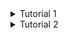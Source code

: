 <details>
<summary>Tutorial 1</summary>
  
## Reflection 1
Dalam mengembangkan fitur delete dan edit, saya dengan senang hati melaporkan bahwa implementasi kode saya memenuhi standar clean code yang telah dipelajari sebelumnya. Dari penamaan efisien hingga penanganan kesalahan yang tepat, fokus saya adalah menciptakan kode yang mudah dipahami dan dipelihara.

Namun, selama pengembangan fitur delete, saya menghadapi tantangan terkait integrasi anotasi `@DeleteMapping` pada controller dengan Thymeleaf. Meskipun saya telah menambahkan atribut `th:method="delete"` pada HTML, Thymeleaf sulit mendeteksi metode DELETE karena kebanyakan mendukung hanya GET dan POST.

Setelah penyelidikan lebih lanjut, saya menyadari bahwa Thymeleaf sebenarnya mendukung berbagai metode HTTP, termasuk DELETE. Tantangan yang saya hadapi lebih terkait dengan konfigurasi server dan kontroler Spring. Saya menemukan solusi dengan menambahkan konfigurasi `spring.mvc.hiddenmethod.filter.enabled=true` di berkas `application.properties`, meskipun penting untuk memastikan server dan kontroler mendukung metode DELETE secara benar.

## Reflection 2
Setelah menulis unit test, saya merasa sebagian besar lebih tenang dan percaya diri dengan hasilnya, sekitar 70%. Namun, ada sekitar 30% dari perasaan saya yang masih meragukan bahwa unit test yang sudah saya kerjakan mungkin belum cukup untuk memverifikasi program dengan sempurna. Saya menyadari bahwa tidak ada jumlah unit test yang pasti harus dibuat dalam sebuah kelas, dan walaupun saya telah mempelajari tentang code coverage, memiliki 100% code coverage pun tidak menjamin bahwa tidak akan ada bug atau kesalahan dalam kode. Meskipun demikian, tingkat code coverage yang tinggi tetap merupakan indikator yang baik untuk kualitas kode, meskipun masih perlu dipertimbangkan dengan cermat.

Setelah saya meninjau kode dari file `CreateProductFunctionalTest.java` yang telah saya kerjakan, saya menyadari bahwa ada beberapa bagian yang kurang menerapkan prinsip clean code. Salah satu contohnya adalah adanya duplikasi kode dalam metode `simulation_createProduct_isCorrect()`, di mana logika yang sama diulang beberapa kali. Hal ini dapat menyebabkan kesulitan dalam pemeliharaan kode, karena jika ada perubahan pada setup atau variabel instance, kita harus memperbarui semua tempat di mana kode tersebut diduplikasi. Solusinya mungkin adalah dengan mengekstrak bagian-bagian tersebut ke dalam metode bantuan yang dapat digunakan kembali, sehingga dapat mengurangi duplikasi kode dan membuat kode menjadi lebih bersih dan mudah dipelihara. Dengan cara ini, kita dapat meningkatkan kebersihan dan kualitas kode serta mempermudah pemeliharaan kode di masa mendatang.

</details>

<details>
<summary>Tutorial 2</summary>

## Reflection 1
Selama proses deployment ke branch utama, saya menghadapi masalah dengan kualitas kode yang menyebabkan kesalahan pada aplikasi web setelah di-deploy. Kesalahan yang muncul adalah "WhiteLabel Error Page", yang menunjukkan ada masalah dengan pemetaan controller di aplikasi. Setelah investigasi lebih lanjut melalui log dan event di platform PaaS koyeb.com, saya menemukan bahwa masalah tersebut disebabkan oleh sistem file yang bersifat case-sensitive, yang tidak konsisten dengan penamaan file controller untuk halaman produk dan beranda.

Mengingat pentingnya penamaan file yang konsisten dalam pengembangan aplikasi, terutama ketika bekerja dengan sistem yang case-sensitive, strategi yang saya ambil adalah melakukan normalisasi penamaan file. Saya memastikan bahwa semua referensi ke file dalam kode sumber mengikuti konvensi yang sama dan konsisten dalam penggunaan huruf besar dan kecil. Setelah menyesuaikan penamaan file yang case-sensitive tersebut, saya melakukan commit perubahan ini dan mengepush ulang ke branch utama.
  
## Reflection 2
Melalui pengalaman langsung saya dalam menerapkan `CI/CD` di kelas, serta evaluasi mendalam terhadap modul tutorial yang diberikan, saya memiliki keyakinan bahwa alur kerja CI/CD yang saya rancang sudah diimplementasikan dengan efektif. Berikut alasan saya :

1. Setiap perubahan kode yang saya commit dan push ke branch di repositori, langsung dilakukan *suite tes* secara otomatis . Hal ini memastikan kode yang terintegrasi tidak terdapat kesalahan atau error, sehingga mengurangi risiko masalah pada *base code* yang ada.

2. Keberadaan *pipeline deployment* membantu perubahan yang berhasil melewati tes otomatis segera diterapkan ke lingkungan produksi, termasuk penerapan skor dan analisis kualitas kode melalui **SonarCloud**. Selain itu, layanan PaaS seperti **Koyeb** juga terintegrasi ke dalam alur kerja ini, menandakan bahwa implementasi saya mencakup aspek-aspek penting dari *delivery code* hingga ke tahap produksi.

3. Proses *deployment* ke platform PaaS **Koyeb** memungkinkan rilis fitur baru yang lancar tanpa perlu melakukan konfigurasi atau perbaikan yang rumit secara manual.

Semua ini menegaskan bahwa kami telah berhasil mengadopsi prinsip-prinsip CI/CD dengan baik, memastikan bahwa aplikasi kami dapat berkembang secara dinamis dan responsif terhadap perubahan kebutuhan pengembangan serta ekspektasi pengguna.

</details>

